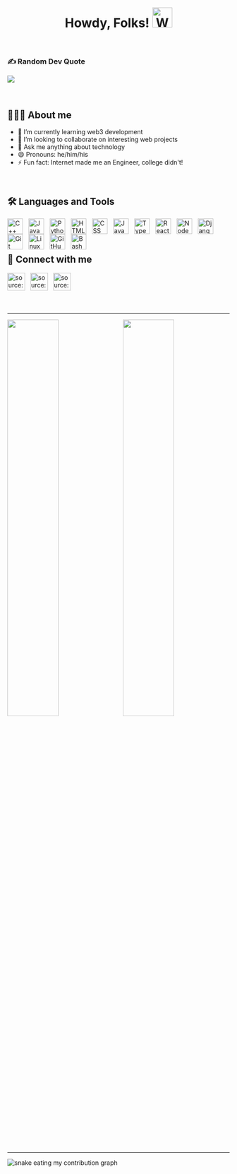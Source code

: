 <h1 align="center">Howdy, Folks! <img src="https://raw.githubusercontent.com/nixin72/nixin72/master/wave.gif" alt="Waving hand animated gif" height="45" width="45" /></h1>

<br>

### ✍️ Random Dev Quote
![](https://quotes-github-readme.vercel.app/api?type=horizontal&theme=merko)

<br>

## 👨🏻‍💻 About me
- 🌱 I’m currently learning web3 development
- 👯 I’m looking to collaborate on interesting web projects
- 💬 Ask me anything about technology
- 😄 Pronouns: he/him/his
- ⚡ Fun fact: Internet made me an Engineer, college didn't!
<br>

## 🛠 Languages and Tools
<img align="left" alt="C++" width="35px" style="padding-right:10px;" src="https://upload.wikimedia.org/wikipedia/commons/1/18/ISO_C%2B%2B_Logo.svg" />
<img align="left" alt="Java" width="35px" style="padding-right:10px;" src="https://cdn.jsdelivr.net/gh/devicons/devicon/icons/java/java-original.svg"/>
<img align="left" alt="Python" width="35px" style="padding-right:10px;" src="https://upload.wikimedia.org/wikipedia/commons/c/c3/Python-logo-notext.svg" />
<img align="left" alt="HTML" width="35px" style="padding-right:10px;" src="https://cdn.jsdelivr.net/gh/devicons/devicon/icons/html5/html5-plain.svg" />
<img align="left" alt="CSS" width="35px" style="padding-right:10px;" src="https://cdn.jsdelivr.net/gh/devicons/devicon/icons/css3/css3-plain.svg" />
<img align="left" alt="JavaScript" width="35px" style="padding-right:10px;" src="https://cdn.jsdelivr.net/gh/devicons/devicon/icons/javascript/javascript-plain.svg" />
<img align="left" alt="TypeScript" width="35px" style="padding-right:10px;" src="https://cdn.jsdelivr.net/gh/devicons/devicon/icons/typescript/typescript-plain.svg" />
<img align="left" alt="React" width="35px" style="padding-right:10px;" src="https://cdn.jsdelivr.net/gh/devicons/devicon/icons/react/react-original.svg" />
<img align="left" alt="NodeJS" width="35px" style="padding-right:10px;" src="https://cdn.jsdelivr.net/gh/devicons/devicon/icons/nodejs/nodejs-original.svg" />
<img align="left" alt="Django" width="35px" style="padding-right:10px;" src="https://cdn.jsdelivr.net/gh/devicons/devicon/icons/django/django-plain.svg" />
<img align="left" alt="Git" width="35px" style="padding-right:10px;" src="https://cdn.jsdelivr.net/gh/devicons/devicon/icons/git/git-original.svg" />
<img align="left" alt="Linux" width="35px" style="padding-right:10px;" src="https://cdn.jsdelivr.net/gh/devicons/devicon/icons/linux/linux-original.svg" />
<img align="left" alt="GitHub" width="35px" style="padding-right:10px;" src="https://github.githubassets.com/images/modules/logos_page/Octocat.png" />
<img align="left" alt="Bash" width="35px" style="padding-right:10px;" src="https://cdn.jsdelivr.net/gh/devicons/devicon/icons/bash/bash-original.svg" />

       
<br><br><br>

## 🔗 Connect with me
<a href="https://linkedin.com/in/raodevendrasingh" target="_blank" rel="noopener noreferrer"><img src="https://i.imgur.com/kF9HMpz.png" width=40px height=40px title="source: imgur.com" /></a>    &nbsp;    <a href="https://twitter.com/raoxdevendra" target="_blank" rel="noopener noreferrer"><img src="https://i.imgur.com/G7yTDHP.png" width=40px height=40px title="source: imgur.com" /></a>    &nbsp;    <a href="https://polywork.com/raodevendrasingh" target="_blank" rel="noopener noreferrer"><img src="https://i.imgur.com/EEo2g39.png" width=40px height=40px title="source: imgur.com" /></a>    &nbsp;    
<br><br>

<hr>

<img  src="https://github-readme-stats.vercel.app/api?username=DevTheDeveloperGuy&show_icons=true&count_private=true&theme=react" width="48%" align="right">  
<img  src="https://github-readme-streak-stats.herokuapp.com/?user=DevTheDeveloperGuy&theme=react" width="48%"> 

<hr>

![snake eating my contribution graph](https://github.com/DevTheDeveloperGuy/DevTheDeveloperGuy/blob/output/github-contribution-grid-snake.svg)

